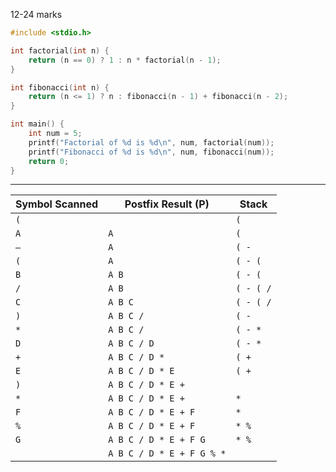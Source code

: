 12-24 marks
```c
#include <stdio.h>

int factorial(int n) {
    return (n == 0) ? 1 : n * factorial(n - 1);
}

int fibonacci(int n) {
    return (n <= 1) ? n : fibonacci(n - 1) + fibonacci(n - 2);
}

int main() {
    int num = 5;
    printf("Factorial of %d is %d\n", num, factorial(num));
    printf("Fibonacci of %d is %d\n", num, fibonacci(num));
    return 0;
}
```
***
| **Symbol Scanned** | **Postfix Result (P)**    | **Stack**        |
|--------------------|---------------------------|------------------|
| `(`                |                           | `(`              |
| `A`                | `A`                       | `(`              |
| `–`                | `A`                       | `( -`            |
| `(`                | `A`                       | `( - (`          |
| `B`                | `A B`                     | `( - (`          |
| `/`                | `A B`                     | `( - ( /`        |
| `C`                | `A B C`                   | `( - ( /`        |
| `)`                | `A B C /`                 | `( -`            |
| `*`                | `A B C /`                 | `( - *`          |
| `D`                | `A B C / D`               | `( - *`          |
| `+`                | `A B C / D *`             | `( +`            |
| `E`                | `A B C / D * E`           | `( +`            |
| `)`                | `A B C / D * E +`         |                  |
| `*`                | `A B C / D * E +`         | `*`              |
| `F`                | `A B C / D * E + F`       | `*`              |
| `%`                | `A B C / D * E + F`       | `* %`            |
| `G`                | `A B C / D * E + F G`     | `* %`            |
|                    | `A B C / D * E + F G % *` |                  |
